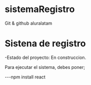 # sistemaRegistro
Git &amp; github aluralatam

<h1> Sistena de registro </h1>

-Estado del proyecto: En construccion.

Para ejecutar el sistema, debes poner;

---npm install react
